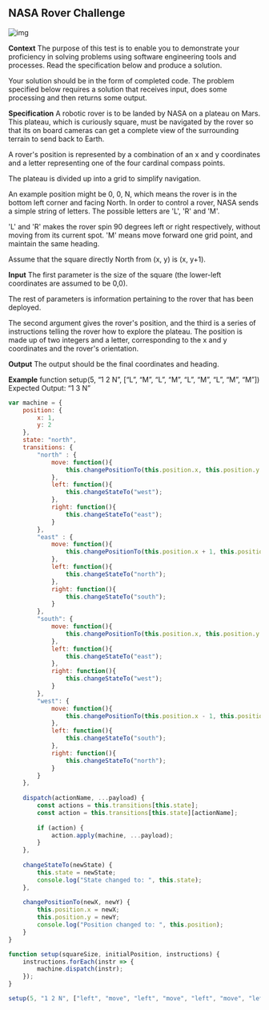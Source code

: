 ## NASA Rover Challenge

![img](../assets/clase25/9286f625-27c8-4c25-88d6-425510bb04e8.jpg)

**Context**
The purpose of this test is to enable you to demonstrate your proficiency in solving problems using software engineering tools and processes. Read the specification below and produce a solution. 

Your solution should be in the form of completed code. The problem specified below requires a solution that receives input, does some processing and then returns some output.

**Specification**
A robotic rover is to be landed by NASA on a plateau on Mars. This plateau, which is curiously square, must be navigated by the rover so that its on board cameras can get a complete view of the surrounding terrain to send back to Earth.

A rover's position is represented by a combination of an x and y coordinates and a letter representing one of the four cardinal compass points. 

The plateau is divided up into a grid to simplify navigation. 

An example position might be 0, 0, N, which means the rover is in the bottom left corner and facing North. In order to control a rover, NASA sends a simple string of letters. The possible letters are 'L', 'R' and 'M'. 

'L' and 'R' makes the rover spin 90 degrees left or right respectively, without moving from its current spot. 'M' means move forward one grid point, and maintain the same heading.

Assume that the square directly North from (x, y) is (x, y+1).

**Input**
The first parameter is the size of the square (the lower-left coordinates are assumed to be 0,0).

The rest of parameters is information pertaining to the rover that has been deployed. 

The second argument gives the rover's position, and the third is a series of instructions telling the rover how to explore the plateau. The position is made up of two integers and a letter, corresponding to the x and y coordinates and the rover's orientation.

**Output**
The output should be the final coordinates and heading.

**Example**
function setup(5, “1 2 N”, [“L”, “M”, “L”, “M”, “L”, “M”, “L”, “M”, “M”])
Expected Output: “1 3 N”

```javascript
var machine = {
    position: {
        x: 1,
        y: 2
    },
    state: "north",
    transitions: {
        "north" : {
            move: function(){
                this.changePositionTo(this.position.x, this.position.y + 1);
            },
            left: function(){
                this.changeStateTo("west");
            },
            right: function(){
                this.changeStateTo("east");
            }
        },
        "east" : {
            move: function(){
                this.changePositionTo(this.position.x + 1, this.position.y);
            },
            left: function(){
                this.changeStateTo("north");
            },
            right: function(){
                this.changeStateTo("south");
            }
        },
        "south": {
            move: function(){
                this.changePositionTo(this.position.x, this.position.y - 1);
            },
            left: function(){
                this.changeStateTo("east");
            },
            right: function(){
                this.changeStateTo("west");
            }
        },
        "west": {
            move: function(){
                this.changePositionTo(this.position.x - 1, this.position.y);
            },
            left: function(){
                this.changeStateTo("south");
            },
            right: function(){
                this.changeStateTo("north");
            }
        }
    },
    
    dispatch(actionName, ...payload) {
        const actions = this.transitions[this.state];
        const action = this.transitions[this.state][actionName];
        
        if (action) {
            action.apply(machine, ...payload);
        }
    },
    
    changeStateTo(newState) {
        this.state = newState;
        console.log("State changed to: ", this.state);
    },
    
    changePositionTo(newX, newY) {
        this.position.x = newX;
        this.position.y = newY;
        console.log("Position changed to: ", this.position);
    }
}

function setup(squareSize, initialPosition, instructions) {
    instructions.forEach(instr => {
        machine.dispatch(instr);
    });
}

setup(5, "1 2 N", ["left", "move", "left", "move", "left", "move", "left", "move", "move"]);
```
